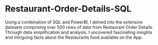# Restaurant-Order-Details-SQL
Using a combination of SQL and PowerBI, I delved into the extensive datasets comprising over 500 rows of data from Restaurant Order Details. Through data simplification and analysis, I uncovered fascinating insights and intriguing facts about the Restaurants food available on the App.
